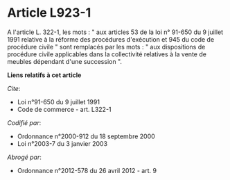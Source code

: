 # Article L923-1

A l'article L. 322-1, les mots : " aux articles 53 de la loi n° 91-650 du 9 juillet 1991 relative à la réforme des procédures
d'exécution et 945 du code de procédure civile " sont remplacés par les mots : " aux dispositions de procédure civile
applicables dans la collectivité relatives à la vente de meubles dépendant d'une succession ".

**Liens relatifs à cet article**

_Cite_:

  - Loi n°91-650 du 9 juillet 1991
  - Code de commerce - art. L322-1

_Codifié par_:

  - Ordonnance n°2000-912 du 18 septembre 2000
  - Loi n°2003-7 du 3 janvier 2003

_Abrogé par_:

  - Ordonnance n°2012-578 du 26 avril 2012 - art. 9
